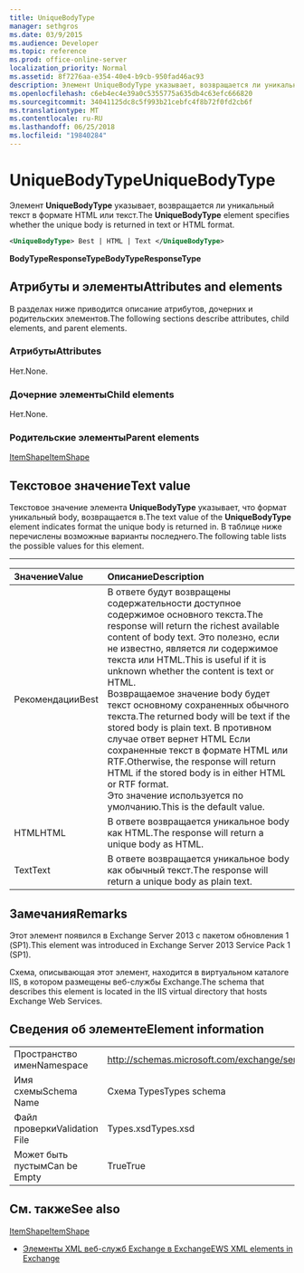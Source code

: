 ```yaml
---
title: UniqueBodyType
manager: sethgros
ms.date: 03/9/2015
ms.audience: Developer
ms.topic: reference
ms.prod: office-online-server
localization_priority: Normal
ms.assetid: 8f7276aa-e354-40e4-b9cb-950fad46ac93
description: Элемент UniqueBodyType указывает, возвращается ли уникальный текст в формате HTML или текст.
ms.openlocfilehash: c6eb4ec4e39a0c5355775a635db4c63efc666820
ms.sourcegitcommit: 34041125dc8c5f993b21cebfc4f8b72f0fd2cb6f
ms.translationtype: MT
ms.contentlocale: ru-RU
ms.lasthandoff: 06/25/2018
ms.locfileid: "19840284"
---
```

# <a name="uniquebodytype"></a><span data-ttu-id="056a1-103">UniqueBodyType</span><span class="sxs-lookup"><span data-stu-id="056a1-103">UniqueBodyType</span></span>

<span data-ttu-id="056a1-104">Элемент **UniqueBodyType** указывает, возвращается ли уникальный текст в формате HTML или текст.</span><span class="sxs-lookup"><span data-stu-id="056a1-104">The **UniqueBodyType** element specifies whether the unique body is returned in text or HTML format.</span></span> 
  
```XML
<UniqueBodyType> Best | HTML | Text </UniqueBodyType>
```

 <span data-ttu-id="056a1-105">**BodyTypeResponseType**</span><span class="sxs-lookup"><span data-stu-id="056a1-105">**BodyTypeResponseType**</span></span>
## <a name="attributes-and-elements"></a><span data-ttu-id="056a1-106">Атрибуты и элементы</span><span class="sxs-lookup"><span data-stu-id="056a1-106">Attributes and elements</span></span>

<span data-ttu-id="056a1-107">В разделах ниже приводится описание атрибутов, дочерних и родительских элементов.</span><span class="sxs-lookup"><span data-stu-id="056a1-107">The following sections describe attributes, child elements, and parent elements.</span></span>
  
### <a name="attributes"></a><span data-ttu-id="056a1-108">Атрибуты</span><span class="sxs-lookup"><span data-stu-id="056a1-108">Attributes</span></span>

<span data-ttu-id="056a1-109">Нет.</span><span class="sxs-lookup"><span data-stu-id="056a1-109">None.</span></span>
  
### <a name="child-elements"></a><span data-ttu-id="056a1-110">Дочерние элементы</span><span class="sxs-lookup"><span data-stu-id="056a1-110">Child elements</span></span>

<span data-ttu-id="056a1-111">Нет.</span><span class="sxs-lookup"><span data-stu-id="056a1-111">None.</span></span>
  
### <a name="parent-elements"></a><span data-ttu-id="056a1-112">Родительские элементы</span><span class="sxs-lookup"><span data-stu-id="056a1-112">Parent elements</span></span>

[<span data-ttu-id="056a1-113">ItemShape</span><span class="sxs-lookup"><span data-stu-id="056a1-113">ItemShape</span></span>](itemshape.md)
  
## <a name="text-value"></a><span data-ttu-id="056a1-114">Текстовое значение</span><span class="sxs-lookup"><span data-stu-id="056a1-114">Text value</span></span>

<span data-ttu-id="056a1-115">Текстовое значение элемента **UniqueBodyType** указывает, что формат уникальный body, возвращается в.</span><span class="sxs-lookup"><span data-stu-id="056a1-115">The text value of the **UniqueBodyType** element indicates format the unique body is returned in.</span></span> <span data-ttu-id="056a1-116">В таблице ниже перечислены возможные варианты последнего.</span><span class="sxs-lookup"><span data-stu-id="056a1-116">The following table lists the possible values for this element.</span></span> 
  
****

|<span data-ttu-id="056a1-117">**Значение**</span><span class="sxs-lookup"><span data-stu-id="056a1-117">**Value**</span></span>|<span data-ttu-id="056a1-118">**Описание**</span><span class="sxs-lookup"><span data-stu-id="056a1-118">**Description**</span></span>|
|:-----|:-----|
|<span data-ttu-id="056a1-119">Рекомендации</span><span class="sxs-lookup"><span data-stu-id="056a1-119">Best</span></span>  <br/> |<span data-ttu-id="056a1-120">В ответе будут возвращены содержательности доступное содержимое основного текста.</span><span class="sxs-lookup"><span data-stu-id="056a1-120">The response will return the richest available content of body text.</span></span> <span data-ttu-id="056a1-121">Это полезно, если не известно, является ли содержимое текста или HTML.</span><span class="sxs-lookup"><span data-stu-id="056a1-121">This is useful if it is unknown whether the content is text or HTML.</span></span>  <br/> <span data-ttu-id="056a1-122">Возвращаемое значение body будет текст основному сохраненных обычного текста.</span><span class="sxs-lookup"><span data-stu-id="056a1-122">The returned body will be text if the stored body is plain text.</span></span> <span data-ttu-id="056a1-123">В противном случае ответ вернет HTML Если сохраненные текст в формате HTML или RTF.</span><span class="sxs-lookup"><span data-stu-id="056a1-123">Otherwise, the response will return HTML if the stored body is in either HTML or RTF format.</span></span>  <br/> <span data-ttu-id="056a1-124">Это значение используется по умолчанию.</span><span class="sxs-lookup"><span data-stu-id="056a1-124">This is the default value.</span></span>  <br/> |
|<span data-ttu-id="056a1-125">HTML</span><span class="sxs-lookup"><span data-stu-id="056a1-125">HTML</span></span>  <br/> |<span data-ttu-id="056a1-126">В ответе возвращается уникальное body как HTML.</span><span class="sxs-lookup"><span data-stu-id="056a1-126">The response will return a unique body as HTML.</span></span>  <br/> |
|<span data-ttu-id="056a1-127">Text</span><span class="sxs-lookup"><span data-stu-id="056a1-127">Text</span></span>  <br/> |<span data-ttu-id="056a1-128">В ответе возвращается уникальное body как обычный текст.</span><span class="sxs-lookup"><span data-stu-id="056a1-128">The response will return a unique body as plain text.</span></span>  <br/> |
   
## <a name="remarks"></a><span data-ttu-id="056a1-129">Замечания</span><span class="sxs-lookup"><span data-stu-id="056a1-129">Remarks</span></span>

<span data-ttu-id="056a1-130">Этот элемент появился в Exchange Server 2013 с пакетом обновления 1 (SP1).</span><span class="sxs-lookup"><span data-stu-id="056a1-130">This element was introduced in Exchange Server 2013 Service Pack 1 (SP1).</span></span>
  
<span data-ttu-id="056a1-131">Схема, описывающая этот элемент, находится в виртуальном каталоге IIS, в котором размещены веб-службы Exchange.</span><span class="sxs-lookup"><span data-stu-id="056a1-131">The schema that describes this element is located in the IIS virtual directory that hosts Exchange Web Services.</span></span>
  
## <a name="element-information"></a><span data-ttu-id="056a1-132">Сведения об элементе</span><span class="sxs-lookup"><span data-stu-id="056a1-132">Element information</span></span>

|||
|:-----|:-----|
|<span data-ttu-id="056a1-133">Пространство имен</span><span class="sxs-lookup"><span data-stu-id="056a1-133">Namespace</span></span>  <br/> |http://schemas.microsoft.com/exchange/services/2006/types  <br/> |
|<span data-ttu-id="056a1-134">Имя схемы</span><span class="sxs-lookup"><span data-stu-id="056a1-134">Schema Name</span></span>  <br/> |<span data-ttu-id="056a1-135">Схема Types</span><span class="sxs-lookup"><span data-stu-id="056a1-135">Types schema</span></span>  <br/> |
|<span data-ttu-id="056a1-136">Файл проверки</span><span class="sxs-lookup"><span data-stu-id="056a1-136">Validation File</span></span>  <br/> |<span data-ttu-id="056a1-137">Types.xsd</span><span class="sxs-lookup"><span data-stu-id="056a1-137">Types.xsd</span></span>  <br/> |
|<span data-ttu-id="056a1-138">Может быть пустым</span><span class="sxs-lookup"><span data-stu-id="056a1-138">Can be Empty</span></span>  <br/> |<span data-ttu-id="056a1-139">True</span><span class="sxs-lookup"><span data-stu-id="056a1-139">True</span></span>  <br/> |
   
## <a name="see-also"></a><span data-ttu-id="056a1-140">См. также</span><span class="sxs-lookup"><span data-stu-id="056a1-140">See also</span></span>



[<span data-ttu-id="056a1-141">ItemShape</span><span class="sxs-lookup"><span data-stu-id="056a1-141">ItemShape</span></span>](itemshape.md)


- [<span data-ttu-id="056a1-142">Элементы XML веб-служб Exchange в Exchange</span><span class="sxs-lookup"><span data-stu-id="056a1-142">EWS XML elements in Exchange</span></span>](ews-xml-elements-in-exchange.md)

